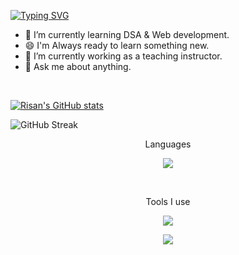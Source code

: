 <a href="https://git.io/typing-svg"><img src="https://readme-typing-svg.demolab.com?font=Fira+Code&weight=900&size=38&pause=500&color=FFBB37&center=true&width=780&height=150&lines=Hello+There!;I'm+Risan+Paul;Pursuing+B.Tech+in+CS+Engineering" alt="Typing SVG" /></a>

- 🌱 I’m currently learning DSA & Web development.
- 😄 I'm Always ready to learn something new.
- 🔭 I’m currently working as a teaching instructor.
- 💬 Ask me about anything.

<br>

[![Risan's GitHub stats](https://github-readme-stats-risanpaul04.vercel.app/api?username=risanpaul04)](https://github.com/risanpaul04)


![GitHub Streak](https://streak-stats.demolab.com?user=risanpaul04&theme=github-dark&border_radius=5&date_format=M%20j%5B%2C%20Y%5D&exclude_days=Thu)

<!-- ![](http://github-profile-summary-cards.vercel.app/api/cards/profile-details?username=risanpaul04&theme=dracula)



<!-- link for the stats above (https://git.io/streak-stats)  -->

<p align=center>Languages</p>
<p align="center">
  <a href="https://skillicons.dev">
    <img src="https://skillicons.dev/icons?i=c,cpp,html,css" />
  </a>
</p>
<br>
<p align=center>Tools I use</p>
<p align="center">
  <a href="https://skillicons.dev">
    <img src="https://skillicons.dev/icons?i=git,vscode" />
  </a>
</p>

<p align="center">
  <img align="center" src="https://profile-counter.glitch.me/risanpaul04/count.svg" />
</p>

<!-- [![roadmap.sh](https://api.roadmap.sh/v1-badge/wide/64e0ea6aced78d29352c8b34?variant=light&roadmaps=cpp)](https://roadmap.sh) -->
